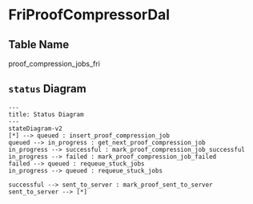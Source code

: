 # FriProofCompressorDal

## Table Name

proof_compression_jobs_fri

## `status` Diagram

```mermaid
---
title: Status Diagram
---
stateDiagram-v2
[*] --> queued : insert_proof_compression_job
queued --> in_progress : get_next_proof_compression_job
in_progress --> successful : mark_proof_compression_job_successful
in_progress --> failed : mark_proof_compression_job_failed
failed --> queued : requeue_stuck_jobs
in_progress --> queued : requeue_stuck_jobs

successful --> sent_to_server : mark_proof_sent_to_server
sent_to_server --> [*]

```
